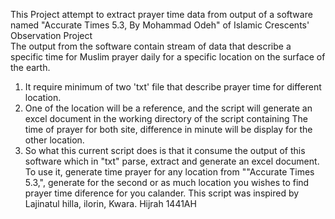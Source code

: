 This Project attempt to extract prayer time data from output of a software named "Accurate Times 5.3, By Mohammad Odeh" of Islamic Crescents' Observation Project  
The output from the software contain stream of data that describe a specific time for Muslim prayer daily for a specific location on the surface of the earth.  
1. It require minimum of two 'txt' file that describe prayer time for different location.
2. One of the location will be a reference, and the script will generate an excel document in the working directory of the script containing The time of prayer for both site, difference in minute will be display for the other location.
3. So what this current script does is that it consume the output of this software which in "txt" parse, extract and generate an excel document.  To use it, generate  time prayer for any location from ""Accurate Times 5.3,", 
generate for the second or as much location you wishes to find prayer time diference for you calander.  This script was inspired by Lajinatul hilla, ilorin, Kwara. Hijrah 1441AH
